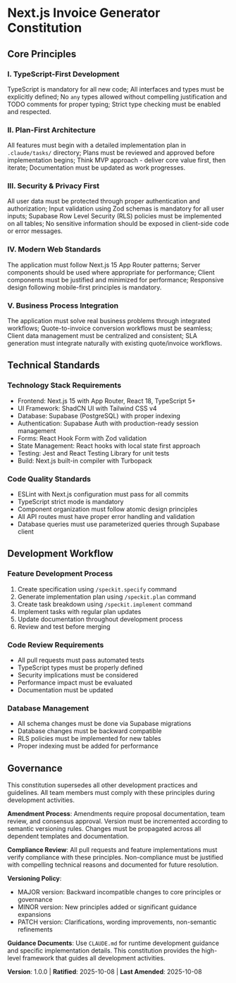 <!--
Sync Impact Report:
Version change: 0.0.0 → 1.0.0 (Initial constitution creation)
Modified principles: None (initial creation)
Added sections: All sections (initial creation)
Removed sections: None
Templates requiring updates:
✅ .specify/templates/plan-template.md (Constitution Check section validated)
✅ .specify/templates/spec-template.md (User story validation aligned)
⚠ .specify/templates/tasks-template.md (Needs task categorization updates for new principles)
⚠ .specify/templates/commands/*.md (May need principle references updated)
Follow-up TODOs: None - all placeholders resolved with project-specific values
-->

# Next.js Invoice Generator Constitution

## Core Principles

### I. TypeScript-First Development
TypeScript is mandatory for all new code; All interfaces and types must be explicitly defined; No `any` types allowed without compelling justification and TODO comments for proper typing; Strict type checking must be enabled and respected.

### II. Plan-First Architecture
All features must begin with a detailed implementation plan in `.claude/tasks/` directory; Plans must be reviewed and approved before implementation begins; Think MVP approach - deliver core value first, then iterate; Documentation must be updated as work progresses.

### III. Security & Privacy First
All user data must be protected through proper authentication and authorization; Input validation using Zod schemas is mandatory for all user inputs; Supabase Row Level Security (RLS) policies must be implemented on all tables; No sensitive information should be exposed in client-side code or error messages.

### IV. Modern Web Standards
The application must follow Next.js 15 App Router patterns; Server components should be used where appropriate for performance; Client components must be justified and minimized for performance; Responsive design following mobile-first principles is mandatory.

### V. Business Process Integration
The application must solve real business problems through integrated workflows; Quote-to-invoice conversion workflows must be seamless; Client data management must be centralized and consistent; SLA generation must integrate naturally with existing quote/invoice workflows.

## Technical Standards

### Technology Stack Requirements
- Frontend: Next.js 15 with App Router, React 18, TypeScript 5+
- UI Framework: ShadCN UI with Tailwind CSS v4
- Database: Supabase (PostgreSQL) with proper indexing
- Authentication: Supabase Auth with production-ready session management
- Forms: React Hook Form with Zod validation
- State Management: React hooks with local state first approach
- Testing: Jest and React Testing Library for unit tests
- Build: Next.js built-in compiler with Turbopack

### Code Quality Standards
- ESLint with Next.js configuration must pass for all commits
- TypeScript strict mode is mandatory
- Component organization must follow atomic design principles
- All API routes must have proper error handling and validation
- Database queries must use parameterized queries through Supabase client

## Development Workflow

### Feature Development Process
1. Create specification using `/speckit.specify` command
2. Generate implementation plan using `/speckit.plan` command
3. Create task breakdown using `/speckit.implement` command
4. Implement tasks with regular plan updates
5. Update documentation throughout development process
6. Review and test before merging

### Code Review Requirements
- All pull requests must pass automated tests
- TypeScript types must be properly defined
- Security implications must be considered
- Performance impact must be evaluated
- Documentation must be updated

### Database Management
- All schema changes must be done via Supabase migrations
- Database changes must be backward compatible
- RLS policies must be implemented for new tables
- Proper indexing must be added for performance

## Governance

This constitution supersedes all other development practices and guidelines. All team members must comply with these principles during development activities.

**Amendment Process**: Amendments require proposal documentation, team review, and consensus approval. Version must be incremented according to semantic versioning rules. Changes must be propagated across all dependent templates and documentation.

**Compliance Review**: All pull requests and feature implementations must verify compliance with these principles. Non-compliance must be justified with compelling technical reasons and documented for future resolution.

**Versioning Policy**:
- MAJOR version: Backward incompatible changes to core principles or governance
- MINOR version: New principles added or significant guidance expansions
- PATCH version: Clarifications, wording improvements, non-semantic refinements

**Guidance Documents**: Use `CLAUDE.md` for runtime development guidance and specific implementation details. This constitution provides the high-level framework that guides all development activities.

**Version**: 1.0.0 | **Ratified**: 2025-10-08 | **Last Amended**: 2025-10-08